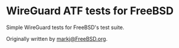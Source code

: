 # WireGuard ATF tests for FreeBSD

Simple WireGuard tests for FreeBSD's test suite.

Originally written by markj@FreeBSD.org.
